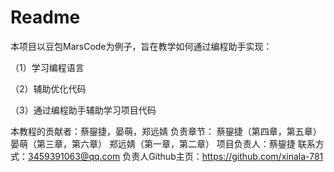 # Readme

本项目以豆包MarsCode为例子，旨在教学如何通过编程助手实现：

（1）学习编程语言

（2）辅助优化代码

（3）通过编程助手辅助学习项目代码

本教程的贡献者：蔡鋆捷，晏萌，郑远婧
负责章节：
蔡鋆捷（第四章，第五章）
晏萌（第三章，第六章）
郑远婧（第一章，第二章）
项目负责人：蔡鋆捷
联系方式：3459391063@qq.com
负责人Github主页：https://github.com/xinala-781

